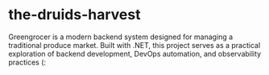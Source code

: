 # the-druids-harvest
Greengrocer is a modern backend system designed for managing a traditional produce market. Built with .NET, this project serves as a practical exploration of backend development, DevOps automation, and observability practices (:
